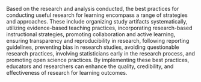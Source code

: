 Based on the research and analysis conducted, the best practices for conducting useful research for learning encompass a range of strategies and approaches. These include organizing study artifacts systematically, utilizing evidence-based teaching practices, incorporating research-based instructional strategies, promoting collaboration and active learning, ensuring transparency and reproducibility in research, following reporting guidelines, preventing bias in research studies, avoiding questionable research practices, involving statisticians early in the research process, and promoting open science practices. By implementing these best practices, educators and researchers can enhance the quality, credibility, and effectiveness of research for learning outcomes.